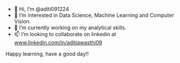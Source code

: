 - 👋 Hi, I’m @aditi091224
- 👀 I’m interested in Data Science, Machine Learning and Computer Vision.
- 🌱 I’m currently working on my analytical skills.
- 📫 I’m looking to collaborate on linkedin at www.linkedin.com/in/aditiawasthi09
  
Happy learning, have a good day!!

<!---
aditi091224/aditi091224 is a ✨ special ✨ repository because its `README.md` (this file) appears on your GitHub profile.
You can click the Preview link to take a look at your changes.
--->
